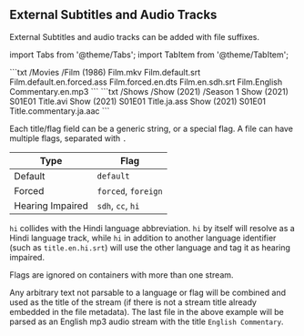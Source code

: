 <!-- markdownlint-disable MD041 -->

## External Subtitles and Audio Tracks

External Subtitles and audio tracks can be added with file suffixes.

import Tabs from '@theme/Tabs';
import TabItem from '@theme/TabItem';

<Tabs defaultValue={props.defaultTab} queryString="libType">
<TabItem value="movies" label="Movies">
```txt
/Movies
    /Film (1986)
        Film.mkv
        Film.default.srt
        Film.default.en.forced.ass
        Film.forced.en.dts
        Film.en.sdh.srt
        Film.English Commentary.en.mp3
```
</TabItem>
<TabItem value="shows" label="Shows">
```txt
/Shows
    /Show (2021)
        /Season 1
            Show (2021) S01E01 Title.avi
            Show (2021) S01E01 Title.ja.ass
            Show (2021) S01E01 Title.commentary.ja.aac
```
</TabItem>
</Tabs>

Each title/flag field can be a generic string, or a special flag. A file can have multiple flags, separated with `.`

| Type             | Flag                |
| ---------------- | ------------------- |
| Default          | `default`           |
| Forced           | `forced`, `foreign` |
| Hearing Impaired | `sdh`, `cc`, `hi`   |

`hi` collides with the Hindi language abbreviation. `hi` by itself will resolve as a Hindi language track, while `hi` in addition to another language identifier (such as `title.en.hi.srt`) will use the other language and tag it as hearing impaired.

Flags are ignored on containers with more than one stream.

Any arbitrary text not parsable to a language or flag will be combined and used as the title of the stream (if there is not a stream title already embedded in the file metadata). The last file in the above example will be parsed as an English mp3 audio stream with the title `English Commentary`.
